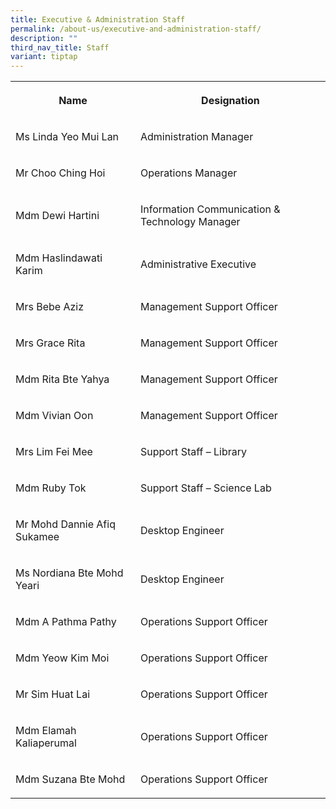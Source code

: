 ```yaml
---
title: Executive & Administration Staff
permalink: /about-us/executive-and-administration-staff/
description: ""
third_nav_title: Staff
variant: tiptap
---
```

<table><tbody><tr><th rowspan="1" colspan="1"><p>Name</p></th><th rowspan="1" colspan="1"><p>Designation</p></th></tr><tr><td rowspan="1" colspan="1"><p>Ms Linda Yeo Mui Lan</p></td><td rowspan="1" colspan="1"><p>Administration Manager</p></td></tr><tr><td rowspan="1" colspan="1"><p>Mr Choo Ching Hoi</p></td><td rowspan="1" colspan="1"><p>Operations Manager</p></td></tr><tr><td rowspan="1" colspan="1"><p>Mdm Dewi Hartini</p></td><td rowspan="1" colspan="1"><p>Information Communication &amp; Technology Manager</p></td></tr><tr><td rowspan="1" colspan="1"><p>Mdm Haslindawati Karim<br></p></td><td rowspan="1" colspan="1"><p>Administrative Executive</p></td></tr><tr><td rowspan="1" colspan="1"><p>Mrs Bebe Aziz</p></td><td rowspan="1" colspan="1"><p>Management Support Officer</p></td></tr><tr><td rowspan="1" colspan="1"><p>Mrs Grace Rita</p></td><td rowspan="1" colspan="1"><p>Management Support Officer</p></td></tr><tr><td rowspan="1" colspan="1"><p>Mdm Rita Bte Yahya</p></td><td rowspan="1" colspan="1"><p>Management Support Officer</p></td></tr><tr><td rowspan="1" colspan="1"><p>Mdm Vivian Oon</p></td><td rowspan="1" colspan="1"><p>Management Support Officer</p></td></tr><tr><td rowspan="1" colspan="1"><p>Mrs Lim Fei Mee</p></td><td rowspan="1" colspan="1"><p>Support Staff – Library</p></td></tr><tr><td rowspan="1" colspan="1"><p>Mdm Ruby Tok</p></td><td rowspan="1" colspan="1"><p>Support Staff – Science Lab</p></td></tr><tr><td rowspan="1" colspan="1"><p>Mr Mohd Dannie Afiq Sukamee</p></td><td rowspan="1" colspan="1"><p>Desktop Engineer</p></td></tr><tr><td rowspan="1" colspan="1"><p>Ms Nordiana Bte Mohd Yeari</p></td><td rowspan="1" colspan="1"><p>Desktop Engineer</p></td></tr><tr><td rowspan="1" colspan="1"><p>Mdm A Pathma Pathy</p></td><td rowspan="1" colspan="1"><p>Operations Support Officer</p></td></tr><tr><td rowspan="1" colspan="1"><p>Mdm Yeow Kim Moi</p></td><td rowspan="1" colspan="1"><p>Operations Support Officer</p></td></tr><tr><td rowspan="1" colspan="1"><p>Mr Sim Huat Lai</p></td><td rowspan="1" colspan="1"><p>Operations Support Officer</p></td></tr><tr><td rowspan="1" colspan="1"><p>Mdm Elamah Kaliaperumal</p></td><td rowspan="1" colspan="1"><p>Operations Support Officer</p></td></tr><tr><td rowspan="1" colspan="1"><p>Mdm Suzana Bte Mohd</p></td><td rowspan="1" colspan="1"><p>Operations Support Officer</p></td></tr></tbody></table><p></p>